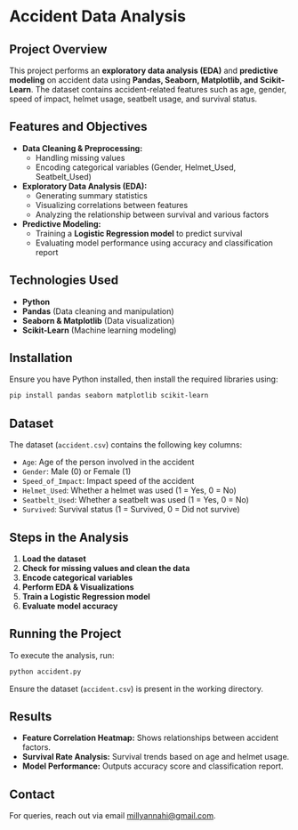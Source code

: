 # Accident Data Analysis

## Project Overview
This project performs an **exploratory data analysis (EDA)** and **predictive modeling** on accident data using **Pandas, Seaborn, Matplotlib, and Scikit-Learn**. The dataset contains accident-related features such as age, gender, speed of impact, helmet usage, seatbelt usage, and survival status.

## Features and Objectives
- **Data Cleaning & Preprocessing:**
  - Handling missing values
  - Encoding categorical variables (Gender, Helmet_Used, Seatbelt_Used)
- **Exploratory Data Analysis (EDA):**
  - Generating summary statistics
  - Visualizing correlations between features
  - Analyzing the relationship between survival and various factors
- **Predictive Modeling:**
  - Training a **Logistic Regression model** to predict survival
  - Evaluating model performance using accuracy and classification report

## Technologies Used
- **Python**
- **Pandas** (Data cleaning and manipulation)
- **Seaborn & Matplotlib** (Data visualization)
- **Scikit-Learn** (Machine learning modeling)

## Installation
Ensure you have Python installed, then install the required libraries using:
```bash
pip install pandas seaborn matplotlib scikit-learn
```

## Dataset
The dataset (`accident.csv`) contains the following key columns:
- `Age`: Age of the person involved in the accident
- `Gender`: Male (0) or Female (1)
- `Speed_of_Impact`: Impact speed of the accident
- `Helmet_Used`: Whether a helmet was used (1 = Yes, 0 = No)
- `Seatbelt_Used`: Whether a seatbelt was used (1 = Yes, 0 = No)
- `Survived`: Survival status (1 = Survived, 0 = Did not survive)

## Steps in the Analysis
1. **Load the dataset**
2. **Check for missing values and clean the data**
3. **Encode categorical variables**
4. **Perform EDA & Visualizations**
5. **Train a Logistic Regression model**
6. **Evaluate model accuracy**

## Running the Project
To execute the analysis, run:
```bash
python accident.py
```
Ensure the dataset (`accident.csv`) is present in the working directory.

## Results
- **Feature Correlation Heatmap:** Shows relationships between accident factors.
- **Survival Rate Analysis:** Survival trends based on age and helmet usage.
- **Model Performance:** Outputs accuracy score and classification report.

## Contact
For queries, reach out via email millyannahi@gmail.com.

